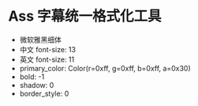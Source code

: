 Ass 字幕统一格式化工具
======================

* 微软雅黑细体
* 中文 font-size: 13
* 英文 font-size: 11
* primary_color: Color(r=0xff, g=0xff, b=0xff, a=0x30)
* bold: -1
* shadow: 0
* border_style: 0
